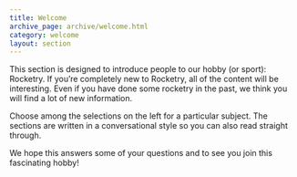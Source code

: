 ```yaml
---
title: Welcome
archive_page: archive/welcome.html
category: welcome
layout: section
---
```

This section is designed to introduce people to our hobby (or sport): Rocketry. If you’re completely new to Rocketry, all of the content will be interesting. Even if you have done some rocketry in the past, we think you will find a lot of new information.

Choose among the selections on the left for a particular subject. The sections are written in a conversational style so you can also read straight through.

We hope this answers some of your questions and to see you join this fascinating hobby!
